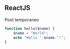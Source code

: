 ## ReactJS
Post temporaneo
~~~php
function hello($name) {   
    $name = "World";
    echo "Hello ".$name."!";
}
~~~